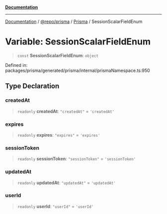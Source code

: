 [**Documentation**](../../../../../README.md)

***

[Documentation](../../../../../README.md) / [@repo/prisma](../../../README.md) / [Prisma](../README.md) / SessionScalarFieldEnum

# Variable: SessionScalarFieldEnum

> `const` **SessionScalarFieldEnum**: `object`

Defined in: packages/prisma/generated/prisma/internal/prismaNamespace.ts:950

## Type Declaration

### createdAt

> `readonly` **createdAt**: `"createdAt"` = `'createdAt'`

### expires

> `readonly` **expires**: `"expires"` = `'expires'`

### sessionToken

> `readonly` **sessionToken**: `"sessionToken"` = `'sessionToken'`

### updatedAt

> `readonly` **updatedAt**: `"updatedAt"` = `'updatedAt'`

### userId

> `readonly` **userId**: `"userId"` = `'userId'`
